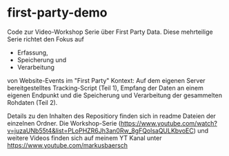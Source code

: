 # first-party-demo
Code zur Video-Workshop Serie über First Party Data. Diese mehrteilige Serie richtet den Fokus auf 

- Erfassung, 
- Speicherung und 
- Verarbeitung 

von Website-Events im "First Party" Kontext: Auf dem eigenen Server bereitgestelltes Tracking-Script (Teil 1), Empfang der Daten an einem eigenen Endpunkt und die Speicherung und Verarbeitung der gesammelten Rohdaten (Teil 2).   

Details zu den Inhalten des Repositiory finden sich in readme Dateien der einzelnen Ordner. Die Workshop-Serie (https://www.youtube.com/watch?v=juzaUNb55t4&list=PLoPHZR6Jh3an0Rw_8gFQolsaQULKbvoEC) und weitere Videos finden sich auf meinem YT Kanal unter https://www.youtube.com/markusbaersch 

